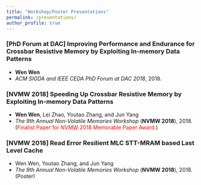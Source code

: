 ```yaml
---
title: "Workshop/Poster Presentations"
permalink: /presentations/
author_profile: true
---
```


### [PhD Forum at DAC] Improving Performance and Endurance for Crossbar Resistive Memory by Exploiting In-memory Data Patterns
* __Wen Wen__
* *ACM SIGDA and IEEE CEDA PhD Forum at DAC 2018*, 2018.

### [NVMW 2018] Speeding Up Crossbar Resistive Memory by Exploiting In-memory Data Patterns
* __Wen Wen__, Lei Zhao, Youtao Zhang, and Jun Yang
* *The 9th Annual Non-Volatile Memories Workshop* (__NVMW 2018__), 2018. (<span style="color:red">Finalist Paper for NVMW 2018 Memorable Paper Award.</span>)

### [NVMW 2018] Read Error Resilient MLC STT-MRAM based Last Level Cache
* Wen Wen, Youtao Zhang, and Jun Yang
* *The 9th Annual Non-Volatile Memories Workshop* (__NVMW 2018__), 2018. (Poster)